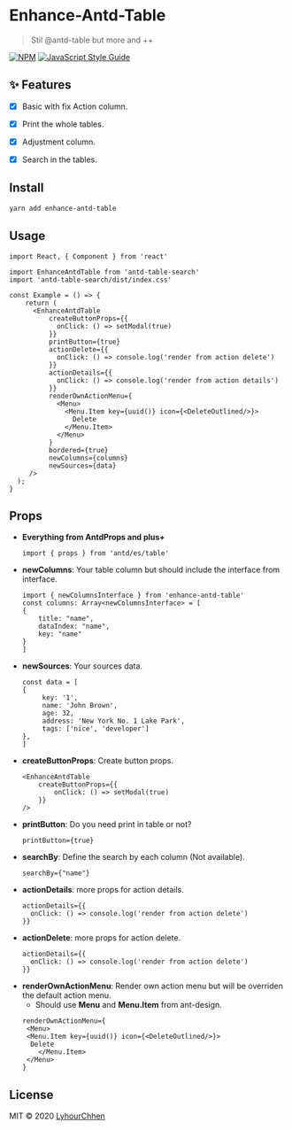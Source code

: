 # Enhance-Antd-Table

> Stil @antd-table but more and ++

[![NPM](https://img.shields.io/npm/v/antd-table-search.svg)](https://www.npmjs.com/package/enhance-antd-table) [![JavaScript Style Guide](https://img.shields.io/badge/code_style-standard-brightgreen.svg)](https://standardjs.com)

## ✨ Features

-   [x] Basic with fix Action column.
-   [x] Print the whole tables.
-   [x] Adjustment column.
-   [x] Search in the tables.


## Install

```bash
yarn add enhance-antd-table
```

## Usage

```tsx
import React, { Component } from 'react'

import EnhanceAntdTable from 'antd-table-search'
import 'antd-table-search/dist/index.css'

const Example = () => {
    return (
      <EnhanceAntdTable
          createButtonProps={{
            onClick: () => setModal(true)
          }}
          printButton={true}
          actionDelete={{
            onClick: () => console.log('render from action delete')
          }}
          actionDetails={{
            onClick: () => console.log('render from action details')
          }}
          renderOwnActionMenu={
            <Menu>
              <Menu.Item key={uuid()} icon={<DeleteOutlined/>}>
                Delete
              </Menu.Item>
            </Menu>
          }
          bordered={true}
          newColumns={columns}
          newSources={data}
     />
  );
}
```
## Props
 - **Everything from AntdProps and plus+**
	 ```tsx
	 import { props } from 'antd/es/table'
	 ```
 - **newColumns**: Your table column but should include the interface from interface.
	 ```tsx
	 import { newColumnsInterface } from 'enhance-antd-table'
	 const columns: Array<newColumnsInterface> = [
	 {
		 title: "name",
		 dataIndex: "name",
		 key: "name"
	 }
	 ]
	 ```
 - **newSources**: Your sources data.
	 ```tsx
	 const data = [
	 {
		  key: '1',
		  name: 'John Brown',
		  age: 32,
		  address: 'New York No. 1 Lake Park',
		  tags: ['nice', 'developer']
	},
	 ]
	 ```
 - **createButtonProps**: Create button props.
	  ```tsx
	  <EnhanceAntdTable
		  createButtonProps={{
			  onClick: () => setModal(true)
		  }}
	  />
	  ```
 - **printButton**: Do you need print in table or not?
	 ```tsx
	 printButton={true}
	 ```
 - **searchBy**: Define the search by each column (Not available).
	  ```tsx
	  searchBy={"name"}
	  ```
 - **actionDetails**: more props for action details.
	```tsx
	actionDetails={{
	  onClick: () => console.log('render from action delete')
	}}
	```
 - **actionDelete**: more props for action delete.
	```tsx
	actionDetails={{
	  onClick: () => console.log('render from action delete')
	}}
	```
 - **renderOwnActionMenu**: Render own action menu but will be overriden the default action menu.
	 - Should use **Menu** and **Menu.Item** from ant-design.
	```tsx
	renderOwnActionMenu={
	 <Menu>
	 <Menu.Item key={uuid()} icon={<DeleteOutlined/>}>
	  Delete
	    </Menu.Item>
	 </Menu>
	}
	```


## License

MIT © 2020 [LyhourChhen](https://github.com/LyhourChhen)
